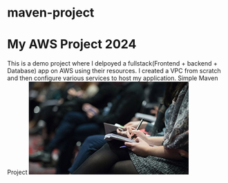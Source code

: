 # maven-project
<h1> My AWS Project 2024</h1>
  This is a demo project where I delpoyed a fullstack(Frontend + backend + Database) app on AWS using their resources. I created a VPC from scratch and then configure various services to host my application. 
Simple Maven Project
<img src=https://github.com/hackwithabhi/project24/blob/master/assets/images/meeting-01.jpg alt="Italian Trulli">
